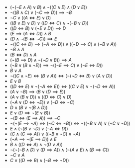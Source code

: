 - $(\neg (\neg E \land A) \lor B) \land \neg ((C \land E) \land (D \lor E))$
- $\neg ((B \land C) \lor (\neg C \implies D)) \implies \neg B$
- $\neg C \lor ((A \iff E) \lor D)$
- $((B \lor E) \lor D) \lor ((D \iff C) \land \neg (\neg B \lor D))$
- $((D \iff B) \lor (\neg E \lor D)) \implies D$
- $(E \implies (A \iff D)) \land B$
- $(D \land \neg (B \iff \neg C)) \implies E$
- $\neg ((C \iff D) \implies (\neg A \iff D)) \lor ((\neg D \implies C) \land (\neg B \lor A))$
- $\neg B \land A$
- $(B \iff D) \land A$
- $(\neg (B \implies D) \land \neg (\neg D \lor B)) \implies A$
- $(\neg B \lor (B \land \neg E)) \implies \neg ((\neg E \implies C) \lor (\neg E \iff D))$
- $B \lor A$
- $\neg ((C \land \neg E) \iff (B \lor A)) \iff (\neg (\neg D \iff B) \lor (A \lor D))$
- $E \lor B$
- $((D \iff E) \lor \neg (\neg A \iff E)) \iff ((C \lor E) \lor \neg (\neg D \iff A))$
- $(A \lor \neg B) \implies (B \lor (D \implies E))$
- $(A \lor (B \lor D)) \land ((D \iff C) \lor D)$
- $(\neg A \lor (D \iff \neg E)) \lor (\neg D \iff \neg C)$
- $D \land (B \lor \neg (B \land D))$
- $E \lor (D \implies \neg (E \lor B))$
- $\neg (B \iff (E \implies A)) \implies \neg C$
- $\neg (\neg (E \implies \neg A) \iff (\neg C \iff \neg B)) \iff \neg ((\neg B \lor A) \lor (\neg C \lor \neg D))$
- $E \land (\neg (B \lor \neg D) \lor (\neg A \iff D))$
- $(C \land (C \implies A)) \lor ((\neg B \lor \neg C) \lor \neg A)$
- $(\neg A \implies \neg (E \implies D)) \land E$
- $B \land ((D \iff A) \land \neg (D \lor A))$
- $\neg (\neg (\neg B \land D) \lor (D \implies A)) \land (\neg (A \land E) \land (B \implies C))$
- $\neg C \lor A$
- $C \lor ((D \implies B) \land (\neg B \implies \neg D))$
